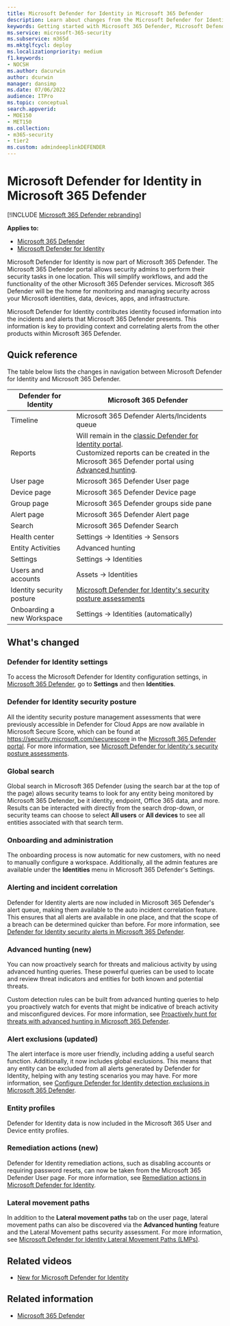 ```yaml
---
title: Microsoft Defender for Identity in Microsoft 365 Defender
description: Learn about changes from the Microsoft Defender for Identity to Microsoft 365 Defender
keywords: Getting started with Microsoft 365 Defender, Microsoft Defender for Identity, NDI
ms.service: microsoft-365-security
ms.subservice: m365d
ms.mktglfcycl: deploy
ms.localizationpriority: medium
f1.keywords:
- NOCSH
ms.author: dacurwin
author: dcurwin
manager: dansimp
ms.date: 07/06/2022
audience: ITPro
ms.topic: conceptual
search.appverid: 
- MOE150
- MET150
ms.collection: 
- m365-security 
- tier2
ms.custom: admindeeplinkDEFENDER
---
```


# Microsoft Defender for Identity in Microsoft 365 Defender

[!INCLUDE [Microsoft 365 Defender rebranding](../includes/microsoft-defender.md)]

**Applies to:**

- [Microsoft 365 Defender](microsoft-365-defender.md)
- [Microsoft Defender for Identity](/defender-for-identity/)

Microsoft Defender for Identity is now part of Microsoft 365 Defender. The Microsoft 365 Defender portal allows security admins to perform their security tasks in one location. This will simplify workflows, and add the functionality of the other Microsoft 365 Defender services. Microsoft 365 Defender will be the home for monitoring and managing security across your Microsoft identities, data, devices, apps, and infrastructure.

Microsoft Defender for Identity  contributes identity focused information into the incidents and alerts that Microsoft 365 Defender presents. This information is key to providing context and correlating alerts from the other products within Microsoft 365 Defender.

## Quick reference

The table below lists the changes in navigation between Microsoft Defender for Identity and Microsoft 365 Defender.

| **Defender for** Identity  | **Microsoft 365 Defender**                                   |
| -------------------------- | ------------------------------------------------------------ |
| Timeline                   | Microsoft 365 Defender Alerts/Incidents queue                |
| Reports                    | Will remain in the [classic Defender for Identity portal](/defender-for-identity/classic-workspace-portal). <br> Customized reports can be created in the Microsoft 365 Defender portal using   [Advanced hunting](#advanced-hunting-new).               |
| User page                  | Microsoft 365 Defender User page                             |
| Device page                | Microsoft 365 Defender Device page                           |
| Group page                 | Microsoft 365 Defender groups side pane                      |
| Alert page                 | Microsoft 365 Defender Alert page                            |
| Search                     | Microsoft 365 Defender Search                                |
| Health center              | Settings -> Identities -> Sensors                            |
| Entity Activities          | Advanced hunting                                             |
| Settings                   | Settings -> Identities                                       |
| Users and accounts         | Assets -> Identities                                         |
| Identity security posture  | [Microsoft Defender for Identity's security posture assessments](/defender-for-identity/security-assessment) |
| Onboarding a new Workspace | Settings -> Identities (automatically)                       |

## What's changed

### Defender for Identity settings

To access the Microsoft Defender for Identity configuration settings, in [Microsoft 365 Defender](https://security.microsoft.com), go to **Settings** and then **Identities**.

### Defender for Identity security posture

All the identity security posture management assessments that were previously accessible in Defender for Cloud Apps are now available in Microsoft Secure Score, which can be found at <https://security.microsoft.com/securescore> in the [Microsoft 365 Defender portal](https://security.microsoft.com). For more information, see  [Microsoft Defender for Identity's security posture assessments](/defender-for-identity/security-assessment).

### Global search

Global search in Microsoft 365 Defender (using the search bar at the top of the page) allows security teams to look for any entity being monitored by Microsoft 365 Defender, be it identity, endpoint, Office 365 data, and more. Results can be interacted with directly from the search drop-down, or security teams can choose to select **All users** or **All devices**  to see all entities associated with that search term.

### Onboarding and administration

The onboarding process is now automatic for new customers, with no need to manually configure a workspace. Additionally, all the admin features are available under the **Identities** menu in Microsoft 365 Defender's Settings.

### Alerting and incident correlation

Defender for Identity alerts are now included in Microsoft 365 Defender's alert queue, making them available to the auto incident correlation feature. This ensures that all alerts are available in one place, and that the scope of a breach can be determined quicker than before. For more information, see [Defender for Identity security alerts in Microsoft 365 Defender](/defender-for-identity/manage-security-alerts).

### Advanced hunting (new)

You can now proactively search for threats and malicious activity by using advanced hunting queries. These powerful queries can be used to locate and review threat indicators and entities for both known and potential threats.

Custom detection rules can be built from advanced hunting queries to help you proactively watch for events that might be indicative of breach activity and misconfigured devices. For more information, see [Proactively hunt for threats with advanced hunting in Microsoft 365 Defender](advanced-hunting-overview.md).

### Alert exclusions (updated)

The alert interface is more user friendly, including adding a useful search function. Additionally, it now includes global exclusions. This means that any entity can be excluded from all alerts generated by Defender for Identity, helping with any testing scenarios you may have. For more information, see [Configure Defender for Identity detection exclusions in Microsoft 365 Defender](/defender-for-identity/exclusions).

### Entity profiles

Defender for Identity data is now included in the Microsoft 365 User and Device entity profiles.

### Remediation actions (new)

Defender for Identity remediation actions, such as disabling accounts or requiring password resets, can now be taken from the Microsoft 365 Defender User page. For more information, see [Remediation actions in Microsoft Defender for Identity](/defender-for-identity/remediation-actions).

### Lateral movement paths

In addition to the **Lateral movement paths** tab on the user page, lateral movement paths can also be discovered via the **Advanced hunting** feature and the Lateral Movement paths security assessment. For more information, see [Microsoft Defender for Identity Lateral Movement Paths (LMPs)](/defender-for-identity/understand-lateral-movement-paths).

## Related videos

- [New for Microsoft Defender for Identity](https://www.microsoft.com/videoplayer/embed/RE4HcEU)

## Related information

- [Microsoft 365 Defender](microsoft-365-defender.md)
